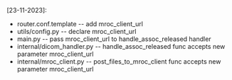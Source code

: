 [23-11-2023]:

- router.conf.template -- add mroc_client_url
- utils/config.py -- declare mroc_client_url
- main.py -- pass mroc_client_url to handle_assoc_released handler
- internal/dicom_handler.py -- handle_assoc_released func accepts new parameter mroc_client_url
- internal/mroc_client.py -- post_files_to_mroc_client func accepts new parameter mroc_client_url
